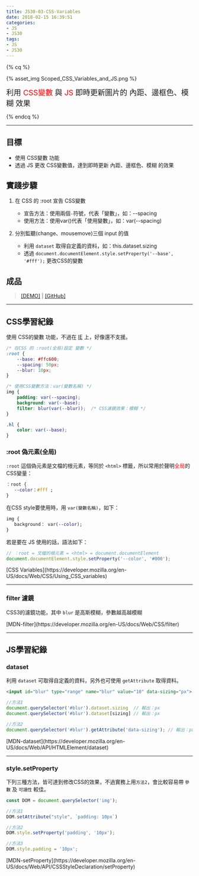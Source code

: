 ```yaml
---
title: JS30-03-CSS-Variables
date: 2018-02-15 16:39:51
categories:
- JS
- JS30
tags:
- JS
- JS30
---
```


{% cq %}

{% asset_img Scoped_CSS_Variables_and_JS.png %}

<font style="font-size:20px;">利用 <font color="red">CSS變數</font> 與 <font color="red">JS</font> 即時更新圖片的 內距、邊框色、模糊 效果</font>

{% endcq %}

<!-- more -->
***

## 目標

- 使用 CSS變數 功能
- 透過 JS 更改 CSS變數值，達到即時更新 內距、邊框色、模糊 的效果

## 實踐步驟

1. 在 CSS 的 :root 宣告 CSS變數
    - 宣告方法：使用兩個`-`符號，代表「變數」，如：\--spacing
    - 使用方法：使用var()代表「使用變數」，如：var(\--spacing)

2. 分別監聽(change、mousemove)三個 input 的值
    - 利用 `dataset` 取得自定義的資料，如：this.dataset.sizing
    - 透過 `document.documentElement.style.setProperty('--base', '#fff');` 更改CSS的變數

## 成品

>[[DEMO]](https://kanboo.github.io/JavaScript30/03%20-%20CSS%20Variables/) | [[GitHub]](https://github.com/kanboo/JavaScript30/blob/master/03%20-%20CSS%20Variables/index.html)

***

## CSS學習紀錄

使用 CSS的變數 功能，不過在 [IE](https://caniuse.com/#feat=css-variables) 上，好像還不支援。

``` css CSS變數說明
/* 在CSS 的 :root(全局)設定 變數 */
:root {
    --base: #ffc600;
    --spacing: 50px;
    --blur: 10px;
}

/* 使用CSS變數方法：var(變數名稱) */
img {
    padding: var(--spacing);
    background: var(--base);
    filter: blur(var(--blur));  /* CSS濾鏡效果：模糊 */
}

.hl {
    color: var(--base);
}
```

### :root 偽元素(全局)

`:root` 這個偽元素是文檔的根元素，等同於 `<html>` 標籤，所以常用於聲明<font color="red">全局</font>的CSS變量：

``` css 設定變數(全局)
：root {
   --color：#fff ;
}
```

在CSS style要使用時，用 `var(變數名稱)`，如下：

``` css 在CSS使用變數
img {
   background： var(--color);
}
```

若是要在 JS 使用的話，語法如下：

``` js 用JS更改CSS變數
// ：root = 文檔的根元素 = <html> = document.documentElement
document.documentElement.style.setProperty('--color', '#000');
```
<div class="note info">[CSS Variables](https://developer.mozilla.org/en-US/docs/Web/CSS/Using_CSS_variables)</div>

***
### filter 濾鏡

CSS3的濾鏡功能，其中 `blur` 是高斯模糊，參數越高越模糊

<div class="note info">[MDN-filter](https://developer.mozilla.org/en-US/docs/Web/CSS/filter)</div>

***
## JS學習紀錄

### dataset

利用 `dataset` 可取得自定義的資料，另外也可使用 `getAttribute` 取得資料。

``` html HTML
<input id="blur" type="range" name="blur" value="10" data-sizing="px">
```

``` js JS取得dataset
//方法1
document.querySelector('#blur').dataset.sizing  // 輸出：px
document.querySelector('#blur').dataset[sizing] // 輸出：px

//方法2
document.querySelector('#blur').getAttribute('data-sizing'); // 輸出：px
```

<div class="note info">[MDN-dataset](https://developer.mozilla.org/en-US/docs/Web/API/HTMLElement/dataset)</div>

***
### style.setProperty

下列三種方法，皆可達到修改CSS的效果，不過實務上用`方法2`，會比較容易帶 `參數` 及 `可讀性` 較佳。

``` js 修改CSS
const DOM = document.querySelector('img');

//方法1
DOM.setAttribute("style", `padding: 10px`)

//方法2
DOM.style.setProperty('padding', '10px');

//方法3
DOM.style.padding = '10px';
```

<div class="note info">[MDN-setProperty](https://developer.mozilla.org/en-US/docs/Web/API/CSSStyleDeclaration/setProperty)</div>
